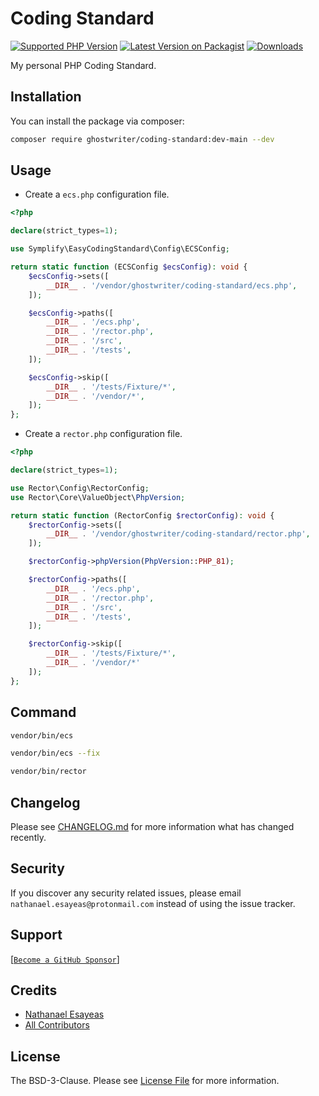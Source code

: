 # Coding Standard

[![Supported PHP Version](https://badgen.net/packagist/php/ghostwriter/coding-standard?color=8892bf)](https://www.php.net/supported-versions)
[![Latest Version on Packagist](https://badgen.net/packagist/v/ghostwriter/coding-standard)](https://packagist.org/packages/ghostwriter/coding-standard)
[![Downloads](https://badgen.net/packagist/dt/ghostwriter/coding-standard?color=blue)](https://packagist.org/packages/ghostwriter/coding-standard)

My personal PHP Coding Standard.

## Installation

You can install the package via composer:

``` bash
composer require ghostwriter/coding-standard:dev-main --dev
```

## Usage

- Create a `ecs.php` configuration file.

``` php
<?php

declare(strict_types=1);

use Symplify\EasyCodingStandard\Config\ECSConfig;

return static function (ECSConfig $ecsConfig): void {
    $ecsConfig->sets([
        __DIR__ . '/vendor/ghostwriter/coding-standard/ecs.php',
    ]);

    $ecsConfig->paths([
        __DIR__ . '/ecs.php',
        __DIR__ . '/rector.php',
        __DIR__ . '/src',
        __DIR__ . '/tests',
    ]);

    $ecsConfig->skip([
        __DIR__ . '/tests/Fixture/*',
        __DIR__ . '/vendor/*',
    ]);
};

```

- Create a `rector.php` configuration file.

``` php
<?php

declare(strict_types=1);

use Rector\Config\RectorConfig;
use Rector\Core\ValueObject\PhpVersion;

return static function (RectorConfig $rectorConfig): void {
    $rectorConfig->sets([
        __DIR__ . '/vendor/ghostwriter/coding-standard/rector.php',
    ]);

    $rectorConfig->phpVersion(PhpVersion::PHP_81);

    $rectorConfig->paths([
        __DIR__ . '/ecs.php',
        __DIR__ . '/rector.php',
        __DIR__ . '/src',
        __DIR__ . '/tests',
    ]);

    $rectorConfig->skip([
        __DIR__ . '/tests/Fixture/*',
        __DIR__ . '/vendor/*'
    ]);
};

```

## Command

``` bash
vendor/bin/ecs
```

``` bash
vendor/bin/ecs --fix
```

``` bash
vendor/bin/rector
```

## Changelog

Please see [CHANGELOG.md](./CHANGELOG.md) for more information what has changed recently.

## Security

If you discover any security related issues, please email `nathanael.esayeas@protonmail.com` instead of using the issue tracker.

## Support

[[`Become a GitHub Sponsor`](https://github.com/sponsors/ghostwriter)]

## Credits

- [Nathanael Esayeas](https://github.com/ghostwriter)
- [All Contributors](https://github.com/ghostwriter/coding-standard/contributors)

## License

The BSD-3-Clause. Please see [License File](./LICENSE) for more information.
